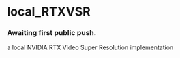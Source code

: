# local_RTXVSR

### Awaiting first public push. 


a local NVIDIA RTX Video Super Resolution implementation
